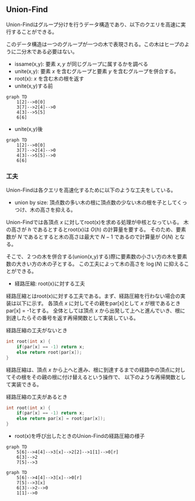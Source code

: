 ## Union-Find

Union-Findはグループ分けを行うデータ構造であり、以下のクエリを高速に実行することができる。

このデータ構造は一つのグループが一つの木で表現される。この木はヒープのように二分木である必要はない。

- issame(x,y): 要素 $x,y$ が同じグループに属するかを調べる
- unite(x,y): 要素 $x$ を含むグループと要素 $y$ を含むグループを併合する。
- root(x): $x$ を含む木の根を返す
- unite(x,y)する前

```mermaid
graph TD 
    1[2]-->0[0]
    3[7]-->2[4]-->0
    4[3]-->5[5]
    6[6]
```
- unite(x,y)後

```mermaid
graph TD 
    1[2]-->0[0]
    3[7]-->2[4]-->0
    4[3]-->5[5]-->0
    6[6]
```
### 工夫

Union-Findは各クエリを高速化するために以下のような工夫をしている。

- union by size: 頂点数の多い木の根に頂点数の少ない木の根を子としてくっつけ、木の高さを抑える。

Union-Findでは各頂点 $x$ に対してroot(x)を求める処理が中核となっている。
木の高さが $h$ であるとするとroot(x)は $O(h)$ の計算量を要する。
そのため、要素数が $N$ であるとすると木の高さは最大で $N-1$ であるので計算量が $O(N)$ となる。

そこで、２つの木を併合する(union(x,y)する)際に要素数の小さい方の木を要素数の大きい方の木の子とする。
この工夫によって木の高さを $\log(N)$ に抑えることができる。

- 経路圧縮: root(x)に対する工夫 

経路圧縮とはroot(x)に対する工夫である。まず、経路圧縮を行わない場合の実装は以下に示す。
各頂点 $x$ に対してその親をpar[x]として $x$ が根であるときpar[x] = -1とする。
全体としては頂点 $x$ から出発して上へと進んでいき、根に到達したらその番号を返す再帰関数として実装している。

経路圧縮の工夫がないとき
```C++
int root(int x) {
    if(par[x] == -1) return x;
    else return root(par[x]);
}
```

経路圧縮は、頂点 $x$ から上へと進み、根に到達するまでの経路中の頂点に対してその根をその親の根に付け替えるという操作で、
以下のような再帰関数として実装できる。

経路圧縮の工夫があるとき
```C++
int root(int x) {
    if(par[x] == -1) return x;
    else return par[x] = root(par[x]);
}
```

- root(x)を呼び出したときのUnion-Findの経路圧縮の様子

```mermaid
graph TD
    5[6]-->4[4]-->3[x]-->2[2]-->1[1]-->0[r]
    6[3]-->2
    7[5]-->3
```

```mermaid
graph TD
    5[6]-->4[4]-->3[x]-->0[r]
    7[5]-->3[x]
    6[3]-->2-->0
    1[1]-->0
```

